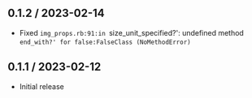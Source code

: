 ## 0.1.2 / 2023-02-14
  * Fixed `img_props.rb:91:in `size_unit_specified?': undefined method `end_with?' for false:FalseClass (NoMethodError)`


## 0.1.1 / 2023-02-12
  * Initial release
